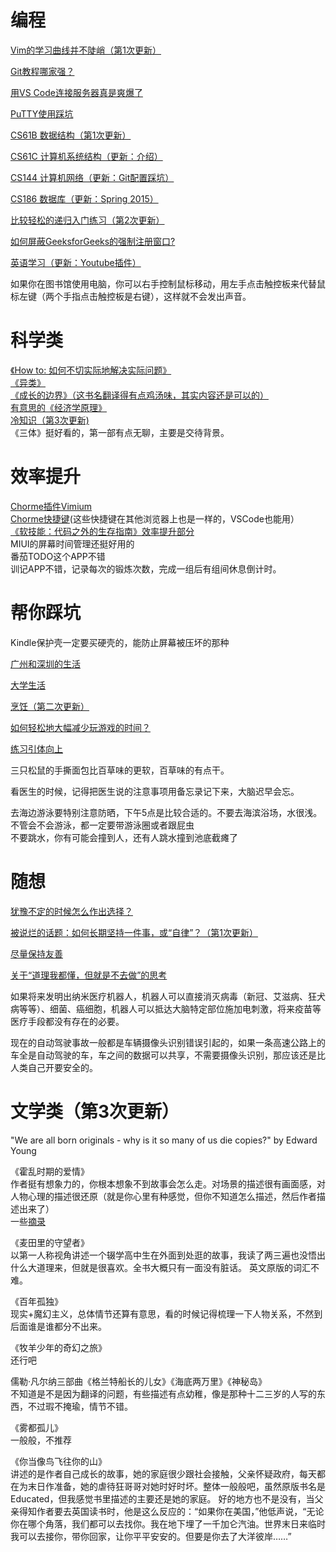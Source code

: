 # 编程
[Vim的学习曲线并不陡峭（第1次更新）](https://github.com/MuSk7777/Blog/issues/1#issue-1027533858)  

[Git教程哪家强？](https://github.com/MuSk7777/Blog/issues/3#issue-1027924740)  

[用VS Code连接服务器真是爽爆了](https://github.com/Linde7777/Blog-zh/issues/37#issue-1177922411)  

[PuTTY使用踩坑](https://github.com/Linde7777/Blog-zh/issues/35#issue-1162406067)  

[CS61B 数据结构（第1次更新）](https://github.com/MuSk7777/Blog/issues/8#issue-1044356074)  

[CS61C 计算机系统结构（更新：介绍）](https://github.com/MuSk7777/Blog-zh/issues/28#issue-1104627242)  

[CS144 计算机网络（更新：Git配置踩坑）](https://github.com/Linde7777/Blog-zh/issues/33#issue-1135545503)  

[CS186 数据库（更新：Spring 2015）](https://github.com/Linde7777/Blog-zh/issues/34#issue-1145005017)

[比较轻松的递归入门练习（第2次更新）](https://github.com/MuSk7777/Blog-zh/issues/25#issue-1081874663)    

[如何屏蔽GeeksforGeeks的强制注册窗口?](https://github.com/MuSk7777/Blog/issues/15#issue-1053565751)  

[英语学习（更新：Youtube插件）](https://github.com/MuSk7777/Blog/issues/12#issue-1050962972)  



如果你在图书馆使用电脑，你可以右手控制鼠标移动，用左手点击触控板来代替鼠标左键（两个手指点击触控板是右键），这样就不会发出声音。
# 科学类
[《How to: 如何不切实际地解决实际问题》](https://github.com/MuSk7777/Blog-zh/issues/21#issue-1071472659)  
[《异类》](https://github.com/MuSk7777/Blog-zh/issues/20#issue-1071466420)  
[《成长的边界》（这书名翻译得有点鸡汤味，其实内容还是可以的）](https://github.com/MuSk7777/Blog-zh/issues/19#issue-1071354136)  
[有意思的《经济学原理》](https://github.com/MuSk7777/Blog/issues/6#issue-1040030414)  
[冷知识（第3次更新)](https://github.com/MuSk7777/Blog/issues/10#issue-1046704898)   
《三体》挺好看的，第一部有点无聊，主要是交待背景。  
# 效率提升
[Chorme插件Vimium](https://chrome.google.com/webstore/detail/vimium/dbepggeogbaibhgnhhndojpepiihcmeb)  
[Chorme快捷键](https://support.google.com/chrome/answer/157179?hl=en&co=GENIE.Platform%3DDesktop#zippy=%2Ctab-and-window-shortcuts)(这些快捷键在其他浏览器上也是一样的，VSCode也能用）  
[《软技能：代码之外的生存指南》效率提升部分](https://github.com/MuSk7777/Blog/issues/7#issue-1044350823)  
MIUI的屏幕时间管理还挺好用的  
番茄TODO这个APP不错  
训记APP不错，记录每次的锻炼次数，完成一组后有组间休息倒计时。  
# 帮你踩坑  
Kindle保护壳一定要买硬壳的，能防止屏幕被压坏的那种  

[广州和深圳的生活](https://github.com/MuSk7777/Blog-zh/issues/31#issue-1112567734)  

[大学生活](https://github.com/MuSk7777/Blog-zh/issues/29#issue-1104629571)  

[烹饪（第二次更新）](https://github.com/MuSk7777/Blog/issues/11#issue-1049538543)  

[如何轻松地大幅减少玩游戏的时间？](https://github.com/MuSk7777/Blog/issues/13#issue-1052533161)  

[练习引体向上](https://github.com/MuSk7777/Blog/issues/16#issue-1057273475)  

三只松鼠的手撕面包比百草味的更软，百草味的有点干。  

看医生的时候，记得把医生说的注意事项用备忘录记下来，大脑迟早会忘。  

去海边游泳要特别注意防晒，下午5点是比较合适的。不要去海滨浴场，水很浅。  
不管会不会游泳，都一定要带游泳圈或者跟屁虫  
不要跳水，你有可能会撞到人，还有人跳水撞到池底截瘫了  


# 随想
[犹豫不定的时候怎么作出选择？](https://github.com/Linde7777/Blog-zh/issues/32)  

[被说烂的话题：如何长期坚持一件事，或“自律”？（第1次更新）](https://github.com/MuSk7777/Blog/issues/17#issue-1059306027)  

[尽量保持友善](https://github.com/MuSk7777/Blog/issues/18#issue-1062264684)  

[关于“道理我都懂，但就是不去做”的思考](https://github.com/MuSk7777/Blog-zh/issues/30#issue-1112542307)  

如果将来发明出纳米医疗机器人，机器人可以直接消灭病毒（新冠、艾滋病、狂犬病等等）、细菌、癌细胞，机器人可以抵达大脑特定部位施加电刺激，将来疫苗等医疗手段都没有存在的必要。  

现在的自动驾驶事故一般都是车辆摄像头识别错误引起的，如果一条高速公路上的车全是自动驾驶的车，车之间的数据可以共享，不需要摄像头识别，那应该还是比人类自己开要安全的。
# 文学类（第3次更新）
"We are all born originals - why is it so many of us die copies?" by Edward Young  

《霍乱时期的爱情》  
作者挺有想象力的，你根本想象不到故事会怎么走。对场景的描述很有画面感，对人物心理的描述很还原（就是你心里有种感觉，但你不知道怎么描述，然后作者描述出来了）  
一些[摘录](https://github.com/MuSk7777/Blog-zh/issues/26#issue-1087273386)  

《麦田里的守望者》  
以第一人称视角讲述一个辍学高中生在外面到处逛的故事，我读了两三遍也没悟出什么大道理来，但就是很喜欢。全书大概只有一面没有脏话。
英文原版的词汇不难。
  
《百年孤独》  
  现实+魔幻主义，总体情节还算有意思，看的时候记得梳理一下人物关系，不然到后面谁是谁都分不出来。
    
《牧羊少年的奇幻之旅》  
  还行吧  
    
儒勒·凡尔纳三部曲《格兰特船长的儿女》《海底两万里》《神秘岛》  
  不知道是不是因为翻译的问题，有些描述有点幼稚，像是那种十二三岁的人写的东西，不过瑕不掩瑜，情节不错。  
  
  《雾都孤儿》  
  一般般，不推荐  
  
  《你当像鸟飞往你的山》  
  讲述的是作者自己成长的故事，她的家庭很少跟社会接触，父亲怀疑政府，每天都在为末日作准备，她的虐待狂哥哥对她时好时坏。整体一般般吧，虽然原版书名是Educated，但我感觉书里描述的主要还是她的家庭。
  好的地方也不是没有，当父亲得知作者要去英国读书时，他是这么反应的：“如果你在美国，”他低声说，“无论你在哪个角落，我们都可以去找你。我在地下埋了一千加仑汽油。世界末日来临时我可以去接你，带你回家，让你平平安安的。但要是你去了大洋彼岸……”
